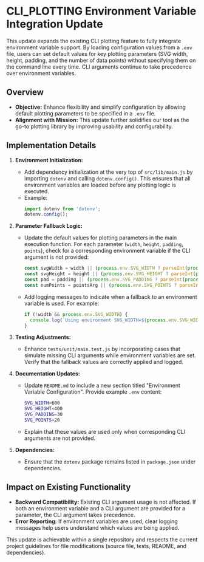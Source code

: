 # CLI_PLOTTING Environment Variable Integration Update

This update expands the existing CLI plotting feature to fully integrate environment variable support. By loading configuration values from a `.env` file, users can set default values for key plotting parameters (SVG width, height, padding, and the number of data points) without specifying them on the command line every time. CLI arguments continue to take precedence over environment variables.

## Overview

- **Objective:** Enhance flexibility and simplify configuration by allowing default plotting parameters to be specified in a `.env` file.
- **Alignment with Mission:** This update further solidifies our tool as the go-to plotting library by improving usability and configurability.

## Implementation Details

1. **Environment Initialization:**
   - Add dependency initialization at the very top of `src/lib/main.js` by importing `dotenv` and calling `dotenv.config()`. This ensures that all environment variables are loaded before any plotting logic is executed.
   - Example:
     ```js
     import dotenv from 'dotenv';
     dotenv.config();
     ```

2. **Parameter Fallback Logic:**
   - Update the default values for plotting parameters in the main execution function. For each parameter (`width`, `height`, `padding`, `points`), check for a corresponding environment variable if the CLI argument is not provided:
     ```js
     const svgWidth = width || (process.env.SVG_WIDTH ? parseInt(process.env.SVG_WIDTH, 10) : 500);
     const svgHeight = height || (process.env.SVG_HEIGHT ? parseInt(process.env.SVG_HEIGHT, 10) : 300);
     const pad = padding || (process.env.SVG_PADDING ? parseInt(process.env.SVG_PADDING, 10) : 20);
     const numPoints = pointsArg || (process.env.SVG_POINTS ? parseInt(process.env.SVG_POINTS, 10) : 10);
     ```
   - Add logging messages to indicate when a fallback to an environment variable is used. For example:
     ```js
     if (!width && process.env.SVG_WIDTH) {
       console.log(`Using environment SVG_WIDTH=${process.env.SVG_WIDTH}`);
     }
     ```

3. **Testing Adjustments:**
   - Enhance `tests/unit/main.test.js` by incorporating cases that simulate missing CLI arguments while environment variables are set. Verify that the fallback values are correctly applied and logged.

4. **Documentation Updates:**
   - Update `README.md` to include a new section titled "Environment Variable Configuration". Provide example `.env` content:
     ```bash
     SVG_WIDTH=600
     SVG_HEIGHT=400
     SVG_PADDING=30
     SVG_POINTS=20
     ```
   - Explain that these values are used only when corresponding CLI arguments are not provided.

5. **Dependencies:**
   - Ensure that the `dotenv` package remains listed in `package.json` under dependencies.

## Impact on Existing Functionality

- **Backward Compatibility:** Existing CLI argument usage is not affected. If both an environment variable and a CLI argument are provided for a parameter, the CLI argument takes precedence.
- **Error Reporting:** If environment variables are used, clear logging messages help users understand which values are being applied.

This update is achievable within a single repository and respects the current project guidelines for file modifications (source file, tests, README, and dependencies).
